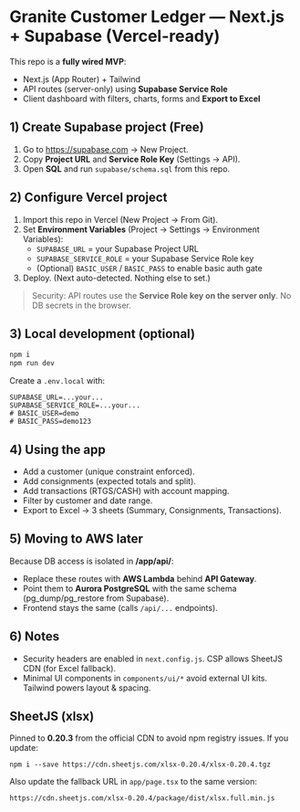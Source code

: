 # Granite Customer Ledger — Next.js + Supabase (Vercel-ready)

This repo is a **fully wired MVP**:
- Next.js (App Router) + Tailwind
- API routes (server-only) using **Supabase Service Role**
- Client dashboard with filters, charts, forms and **Export to Excel**

## 1) Create Supabase project (Free)
1. Go to https://supabase.com → New Project.
2. Copy **Project URL** and **Service Role Key** (Settings → API).
3. Open **SQL** and run `supabase/schema.sql` from this repo.

## 2) Configure Vercel project
1. Import this repo in Vercel (New Project → From Git).
2. Set **Environment Variables** (Project → Settings → Environment Variables):
   - `SUPABASE_URL` = your Supabase Project URL
   - `SUPABASE_SERVICE_ROLE` = your Supabase Service Role key
   - (Optional) `BASIC_USER` / `BASIC_PASS` to enable basic auth gate
3. Deploy. (Next auto-detected. Nothing else to set.)

> Security: API routes use the **Service Role key on the server only**. No DB secrets in the browser.

## 3) Local development (optional)
```bash
npm i
npm run dev
```
Create a `.env.local` with:
```
SUPABASE_URL=...your...
SUPABASE_SERVICE_ROLE=...your...
# BASIC_USER=demo
# BASIC_PASS=demo123
```

## 4) Using the app
- Add a customer (unique constraint enforced).
- Add consignments (expected totals and split).
- Add transactions (RTGS/CASH) with account mapping.
- Filter by customer and date range.
- Export to Excel → 3 sheets (Summary, Consignments, Transactions).

## 5) Moving to AWS later
Because DB access is isolated in **/app/api/**:
- Replace these routes with **AWS Lambda** behind **API Gateway**.
- Point them to **Aurora PostgreSQL** with the same schema (pg_dump/pg_restore from Supabase).
- Frontend stays the same (calls `/api/...` endpoints).

## 6) Notes
- Security headers are enabled in `next.config.js`. CSP allows SheetJS CDN (for Excel fallback).
- Minimal UI components in `components/ui/*` avoid external UI kits. Tailwind powers layout & spacing.


## SheetJS (xlsx)
Pinned to **0.20.3** from the official CDN to avoid npm registry issues. If you update:
```
npm i --save https://cdn.sheetjs.com/xlsx-0.20.4/xlsx-0.20.4.tgz
```
Also update the fallback URL in `app/page.tsx` to the same version:
```
https://cdn.sheetjs.com/xlsx-0.20.4/package/dist/xlsx.full.min.js
```
